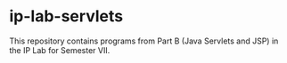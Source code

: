 # ip-lab-servlets
This repository contains programs from Part B (Java Servlets and JSP) in the IP Lab for Semester VII. 
